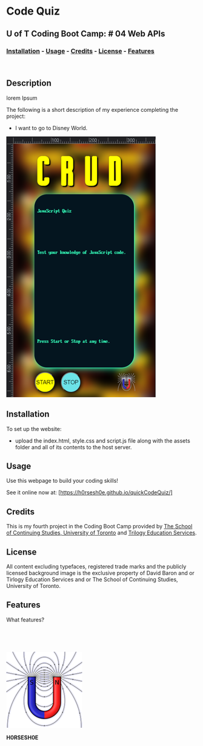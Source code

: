 
# <Your-Project-Title>Code Quiz
## U of T Coding Boot Camp: # 04 Web APIs 
### [Installation](#installation)  - [Usage](#usage)  - [Credits](#credits)  - [License](#license) - [Features](#Features)
&nbsp;
## Description
lorem Ipsum


The following is a short description of my experience completing the project:

- I want to go to Disney World.

![Screenshot](./assets/images/screenshot.png)

## Installation
To set up the website:
 - upload the index.html, style.css and script.js file along with the assets folder and all of its contents to the host server. 
## Usage
Use this webpage to build your coding skills!

See it online now at: [https://h0rsesh0e.github.io/quickCodeQuiz/]

## Credits
This is my fourth project in the Coding Boot Camp provided by [The School of Continuing Studies, University of Toronto](https://learn.utoronto.ca/) and [Trilogy Education Services](https://www.trilogyed.com/). 

## License
All content excluding typefaces, registered trade marks and the publicly licensed background image is the exclusive property of David Baron and or Tirlogy Education Services and or The School of Continuing Studies, University of Toronto.

## Features
What features?



&nbsp;

&nbsp;

![test](./assets/images/toroid.png)


**H0RSESH0E**
